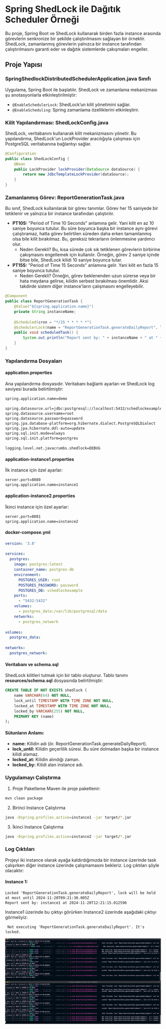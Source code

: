 
# Spring ShedLock ile Dağıtık Scheduler Örneği


Bu proje, Spring Boot ve ShedLock kullanarak birden fazla instance arasında görevlerin senkronize bir şekilde çalıştırılmasını sağlayan bir örnektir. ShedLock, zamanlanmış görevlerin yalnızca bir instance tarafından çalıştırılmasını garanti eder ve dağıtık sistemlerde çakışmaları engeller.



## Proje Yapısı

### SpringShedlockDistributedSchedulerApplication.java Sınıfı
Uygulama, Spring Boot ile başlatılır. ShedLock ve zamanlama mekanizması şu anotasyonlarla etkinleştirilmiştir:
- `@EnableSchedulerLock`: ShedLock’un kilit yönetimini sağlar.
- `@EnableScheduling`: Spring zamanlama özelliklerini etkinleştirir.


### Kilit Yapılandırması: ShedLockConfig.java
ShedLock, veritabanını kullanarak kilit mekanizmasını yönetir. Bu yapılandırma, ShedLock'un LockProvider aracılığıyla çalışması için PostgreSQL veritabanına bağlantıyı sağlar.

```java
@Configuration
public class ShedLockConfig {
    @Bean
    public LockProvider lockProvider(DataSource dataSource) {
        return new JdbcTemplateLockProvider(dataSource);
    }
}
```


### Zamanlanmış Görev: ReportGenerationTask.java
Bu sınıf, ShedLock kullanılarak bir görev tanımlar. Görev her 15 saniyede bir tetiklenir ve yalnızca bir instance tarafından çalıştırılır.

* **PT10S:** "Period of Time 10 Seconds" anlamına gelir. Yani kilit en az 10 saniye boyunca tutulur.
Bu süre boyunca başka bir instance aynı görevi çalıştıramaz, hatta görev belirtilen süreden daha erken tamamlanmış olsa bile kilit bırakılmaz. Bu, gereksiz tekrarların önlenmesine yardımcı olur.
  * Neden Gerekli? Bu, kısa sürede çok sık tetiklenen görevlerin birbirine çakışmasını engellemek için kullanılır. Örneğin, görev 2 saniye içinde bitse bile, ShedLock kilidi 10 saniye boyunca tutar.
* **PT15S:** "Period of Time 15 Seconds" anlamına gelir. Yani kilit en fazla 15 saniye boyunca tutulur.
  * Neden Gerekli? Örneğin, görev beklenenden uzun sürerse veya bir hata meydana gelirse, kilidin serbest bırakılması önemlidir. Aksi takdirde sistem diğer instance'ların çalışmasını engelleyebilir.


```java
@Component
public class ReportGenerationTask {
    @Value("${spring.application.name}")
    private String instanceName;

    @Scheduled(cron = "*/15 * * * * *")
    @SchedulerLock(name = "ReportGenerationTask.generateDailyReport", lockAtLeastFor = "PT10S", lockAtMostFor = "PT15S")
    public void scheduledTask() {
        System.out.println("Report sent by: " + instanceName + " at " + LocalDateTime.now());
    }
}
```

### Yapılandırma Dosyaları
#### application.properties
Ana yapılandırma dosyasıdır. Veritabanı bağlantı ayarları ve ShedLock log seviyesi burada belirtilmiştir:

```properties
spring.application.name=demo

spring.datasource.url=jdbc:postgresql://localhost:5432/schedlockexample
spring.datasource.username=root
spring.datasource.password=password
spring.jpa.database-platform=org.hibernate.dialect.PostgreSQLDialect
spring.jpa.hibernate.ddl-auto=update
spring.sql.init.mode=always
spring.sql.init.platform=postgres

logging.level.net.javacrumbs.shedlock=DEBUG
```

#### application-instance1.properties
İlk instance için özel ayarlar:

```properties
server.port=8080
spring.application.name=instance1
```


#### application-instance2.properties
İkinci instance için özel ayarlar:

```properties
server.port=8081
spring.application.name=instance2
```

#### docker-compose.yml
```yaml
version: '3.8'

services:
  postgres:
    image: postgres:latest
    container_name: postgres-db
    environment:
      POSTGRES_USER: root
      POSTGRES_PASSWORD: password
      POSTGRES_DB: schedlockexample
    ports:
      - "5432:5432"
    volumes:
      - postgres_data:/var/lib/postgresql/data
    networks:
      - postgres_network

volumes:
  postgres_data:

networks:
  postgres_network:
```

#### Veritabanı ve schema.sql

ShedLock kilitleri tutmak için bir tablo oluşturur. Tablo tanımı **resources/schema.sql** dosyasında belirtilmiştir:

```sql
CREATE TABLE IF NOT EXISTS shedlock (
    name VARCHAR(64) NOT NULL,
    lock_until TIMESTAMP WITH TIME ZONE NOT NULL,
    locked_at TIMESTAMP WITH TIME ZONE NOT NULL,
    locked_by VARCHAR(255) NOT NULL,
    PRIMARY KEY (name)
);
```

#### Sütunların Anlamı:
* **name:** Kilidin adı (ör. ReportGenerationTask.generateDailyReport).
* **lock_until:**  Kilidin geçerlilik süresi. Bu süre dolmadan başka bir instance kilidi alamaz.
* **locked_at:** Kilidin alındığı zaman.
* **locked_by:** Kilidi alan instance adı.


### Uygulamayı Çalıştırma
1. Proje Paketleme
   Maven ile proje paketlenir:
```bash
mvn clean package
```

2. Birinci Instance Çalıştırma
```bash
java -Dspring.profiles.active=instance1 -jar target/*.jar
```

3. İkinci Instance Çalıştırma
```bash
java -Dspring.profiles.active=instance2 -jar target/*.jar
```
### Log Çıktıları
Projeyi iki instance olarak ayağa kaldırdığımızda bir instance üzerinde task çalışırken diğer instance üzerinde çalışmamasını bekleriz.
Log çıktıları şöyle olacaktır:

#### Instance 1:
```plaintext
Locked 'ReportGenerationTask.generateDailyReport', lock will be held at most until 2024-11-20T09:21:30.005Z
Report sent by: instance1 at 2024-11-20T12:21:15.012596
```

Instance1 üzerinde bu çıktıyı görürken Instance2 üzerinde aşağıdaki çıktıyı görmeliyiz:
```plaintext
 Not executing 'ReportGenerationTask.generateDailyReport'. It's locked.
```

![Log Çıktıları](/log.png)

